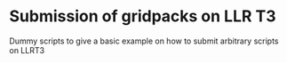 # Submission of gridpacks on LLR T3

Dummy scripts to give a basic example on how to submit arbitrary scripts on LLRT3